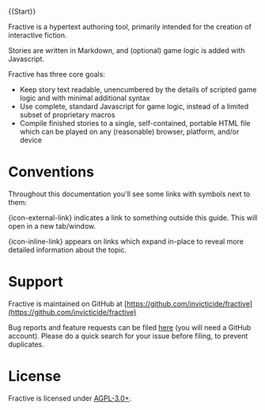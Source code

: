 {{Start}}

Fractive is a hypertext authoring tool, primarily intended for the creation of interactive fiction.

Stories are written in Markdown, and (optional) game logic is added with Javascript.

Fractive has three core goals:

- Keep story text readable, unencumbered by the details of scripted game logic and with minimal additional syntax
- Use complete, standard Javascript for game logic, instead of a limited subset of proprietary macros
- Compile finished stories to a single, self-contained, portable HTML file which can be played on any (reasonable) browser, platform, and/or device

# Conventions

Throughout this documentation you'll see some links with symbols next to them:

{icon-external-link} indicates a link to something outside this guide. This will open in a new tab/window.

{icon-inline-link} appears on links which expand in-place to reveal more detailed information about the topic.

# Support

Fractive is maintained on GitHub at [https://github.com/invicticide/fractive](https://github.com/invicticide/fractive)

Bug reports and feature requests can be filed [here](https://github.com/invicticide/fractive/issues) (you will need a GitHub account). Please do a quick search for your issue before filing, to prevent duplicates.

# License

Fractive is licensed under [AGPL-3.0+](https://github.com/invicticide/fractive/blob/dev/license.md).
